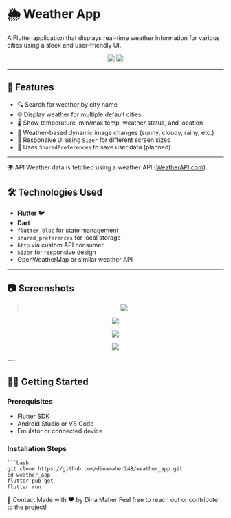 # 🌦️ Weather App

A Flutter application that displays real-time weather information for various cities using a sleek and user-friendly UI.

<div align="center">
  <img src="https://img.shields.io/badge/Flutter-v3.0-blue.svg" />
  <img src="https://img.shields.io/badge/Platform-Android%20%7C%20iOS-green" />
</div>

---

## 🚀 Features

- 🔍 Search for weather by city name
- 🌐 Display weather for multiple default cities
- 🌡️ Show temperature, min/max temp, weather status, and location
- 🌁 Weather-based dynamic image changes (sunny, cloudy, rainy, etc.)
- 📱 Responsive UI using `Sizer` for different screen sizes
- 💾 Uses `SharedPreferences` to save user data (planned)

---
🌍 API
Weather data is fetched using a weather API ([WeatherAPI.com](https://www.weatherapi.com/docs/)).



## 🛠️ Technologies Used

- **Flutter** 🐦
- **Dart**
- `flutter_bloc` for state management
- `shared_preferences` for local storage
- `http` via custom API consumer
- `Sizer` for responsive design
- OpenWeatherMap or similar weather API

---

## 📷 Screenshots


> <p align="center"><img src="screenshot1.png"/></p>
<p align="center"><img src="screenshot2.png"/></p>
<p align="center"><img src="screenshot3.png"/></p>
<p align="center"><img src="screenshot4.png"/></p>
---

## 🧑‍💻 Getting Started

### Prerequisites

- Flutter SDK
- Android Studio or VS Code
- Emulator or connected device

### Installation Steps

    ```bash
    git clone https://github.com/dinamaher248/weather_app.git
    cd weather_app
    flutter pub get
    flutter run


💬 Contact
Made with ❤️ by Dina Maher
Feel free to reach out or contribute to the project!

